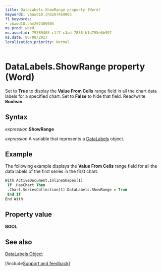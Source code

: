 ```yaml
---
title: DataLabels.ShowRange property (Word)
keywords: vbawd10.chm207489005
f1_keywords:
- vbawd10.chm207489005
ms.prod: word
ms.assetid: 79789465-c1f7-c3ad-7838-b1d795e6b997
ms.date: 06/08/2017
localization_priority: Normal
---
```



# DataLabels.ShowRange property (Word)

Set to  **True** to display the **Value From Cells** range field in all the chart data labels for a specified chart. Set to **False** to hide that field. Read/write **Boolean**.


## Syntax

_expression_.**ShowRange**

_expression_ A variable that represents a [DataLabels](./Word.DataLabels.md) object.


## Example

The following example displays the  **Value From Cells** range field for all the data labels of the first series in the first chart.


```vb
With ActiveDocument.InlineShapes(1) 
 If .HasChart Then 
 .Chart.SeriesCollection(1).DataLabels.ShowRange = True 
 End If 
End With
```


## Property value

 **BOOL**


## See also


[DataLabels Object](Word.DataLabels.md)

[!include[Support and feedback](~/includes/feedback-boilerplate.md)]